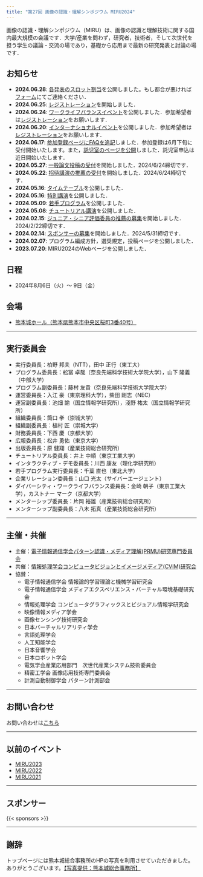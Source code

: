 ```yaml
---
title: "第27回 画像の認識・理解シンポジウム MIRU2024"
---
```


画像の認識・理解シンポジウム（MIRU）は、画像の認識と理解技術に関する国内最大規模の会議です．大学/産業を問わず，研究者，技術者，そして次世代を担う学生の議論・交流の場であり，基礎から応用まで最新の研究発表と討論の場です．

## お知らせ
- **2024.06.28**: [各発表のスロット割当](program/timetable)を公開しました。もし都合が悪ければ[フォーム](https://forms.gle/NdqSrYM1DtYa15C66)にてご連絡ください．
- **2024.06.25**: [レジストレーション](registration)を開始しました．
- **2024.06.24**: [ワークライフバランスイベント](https://sites.google.com/view/miru2024wlb/)を公開しました．参加希望者は[レジストレーション](https://forms.gle/ix3vYhxYPmRAueZ86)をお願いします．
- **2024.06.20**: [インターナショナルイベント](https://sites.google.com/view/miru2024-internationallunch/)を公開しました．参加希望者は[レジストレーション](https://forms.gle/nuiFwZ4hTuijgQ79A)をお願いします．
- **2024.06.17**: [参加登録ページにFAQを追記](registration#登録に関するfaq)しました．参加登録は6月下旬に受付開始いたします。また，[託児室のページを公開](attend/nursery)しました．託児室申込は近日開始いたします．
- **2024.05.27**: [一般論文投稿の受付](submission)を開始しました．2024/6/24締切です．
- **2024.05.22**: [招待講演の推薦の受付](about/call_for_invited_talk)を開始しました．2024/6/24締切です．
- **2024.05.16**: [タイムテーブル](program/timetable)を公開しました．
- **2024.05.16**: [特別講演](program/keynote)を公開しました．
- **2024.05.09**: [若手プログラム](https://sites.google.com/view/miru2024wakate/)を公開しました．
- **2024.05.08**: [チュートリアル講演](program/tutorial)を公開しました．
- **2024.02.15**: [ジュニア・シニア評価委員の推薦の募集](https://docs.google.com/forms/d/1xExWYvtsQ63gnGZrymwKrslDcXBv_7d3apv0f1tJuq8/edit)を開始しました．2024/2/22締切です．
- **2024.02.14**: [スポンサーの募集](sponsor/)を開始しました．2024/5/31締切です．
- **2024.02.07**: プログラム編成方針，選奨規定，投稿ページを公開しました．
- **2023.07.20**: MIRU2024のWebページを公開しました．

## 日程

- 2024年8月6日（火）～ 9日（金）

## 会場

- [熊本城ホール（熊本県熊本市中央区桜町3番40号）](https://www.kumamoto-jo-hall.jp/)

---

## 実行委員会
- 実行委員長：柏野 邦夫（NTT），田中 正行（東工大）
- プログラム委員長：舩冨 卓哉（奈良先端科学技術大学院大学），山下 隆義（中部大学）
- プログラム副委員長：藤村 友貴（奈良先端科学技術大学院大学）
- 運営委員長：入江 豪（東京理科大学），柴田 剛志（NEC）
- 運営副委員長：池畑 諭（国立情報学研究所），淺野 祐太（国立情報学研究所）
- 組織委員長：筒口 拳（崇城大学）
- 組織副委員長：植村 匠（崇城大学）
- 財務委員長：下西 慶（京都大学）
- 広報委員長：松井 勇佑（東京大学）
- 出版委員長：原 健翔（産業技術総合研究所）
- チュートリアル委員長：井上 中順（東京工業大学）
- インタラクティブ・デモ委員長：川西 康友（理化学研究所）
- 若手プログラム実行委員長：千葉 直也（東北大学）
- 企業リレーション委員長：山口 光太（サイバーエージェント）
- ダイバーシティ・ワークライフバランス委員長：金崎 朝子（東京工業大学），カストナー マーク（京都大学）
- メンターシップ委員長：片岡 裕雄（産業技術総合研究所）
- メンターシップ副委員長：八木 拓真（産業技術総合研究所）


---


## 主催・共催
- 主催：[電子情報通信学会パターン認識・メディア理解(PRMU)研究専門委員会](https://www.ieice.org/iss/prmu/jpn/index.html)
- 共催：[情報処理学会コンピュータビジョンとイメージメディア(CVIM)研究会](http://cvim.ipsj.or.jp/)
- 協賛：
    - 電子情報通信学会 情報論的学習理論と機械学習研究会
    - 電子情報通信学会 メディアエクスペリエンス・バーチャル環境基礎研究会
    - 情報処理学会 コンピュータグラフィックスとビジュアル情報学研究会
    - 映像情報メディア学会
    - 画像センシング技術研究会
    - 日本バーチャルリアリティ学会
    - 言語処理学会
    - 人工知能学会
    - 日本音響学会
    - 日本ロボット学会
    - 電気学会産業応用部門　次世代産業システム技術委員会
    - 精密工学会 画像応用技術専門委員会
    - 計測自動制御学会 パターン計測部会


---

## お問い合わせ
お問い合わせは[こちら](https://forms.gle/NdqSrYM1DtYa15C66)

---

## 以前のイベント
- [MIRU2023](http://cvim.ipsj.or.jp/MIRU2023/)
- [MIRU2022](https://sites.google.com/view/miru2022)
- [MIRU2021](http://cvim.ipsj.or.jp/MIRU2021/)

---

## スポンサー

{{< sponsors >}}

---

## 謝辞
トップページには熊本城総合事務所のHPの写真を利用させていただきました。ありがとうございます。[【写真提供：熊本城総合事務所】](https://castle.kumamoto-guide.jp/galleries/guide.html)

